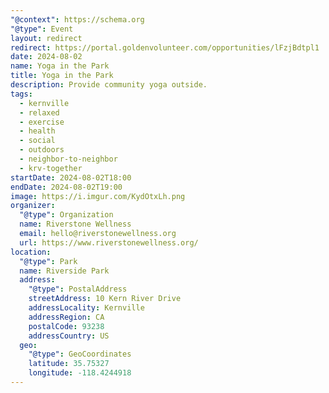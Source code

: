 ```yaml
---
"@context": https://schema.org
"@type": Event
layout: redirect
redirect: https://portal.goldenvolunteer.com/opportunities/lFzjBdtpl1
date: 2024-08-02
name: Yoga in the Park
title: Yoga in the Park
description: Provide community yoga outside.
tags:
  - kernville
  - relaxed
  - exercise
  - health
  - social
  - outdoors
  - neighbor-to-neighbor
  - krv-together
startDate: 2024-08-02T18:00
endDate: 2024-08-02T19:00
image: https://i.imgur.com/KydOtxLh.png
organizer:
  "@type": Organization
  name: Riverstone Wellness
  email: hello@riverstonewellness.org
  url: https://www.riverstonewellness.org/
location:
  "@type": Park
  name: Riverside Park
  address:
    "@type": PostalAddress
    streetAddress: 10 Kern River Drive
    addressLocality: Kernville
    addressRegion: CA
    postalCode: 93238
    addressCountry: US
  geo:
    "@type": GeoCoordinates
    latitude: 35.75327
    longitude: -118.4244918
---
```


